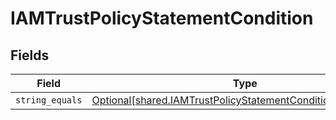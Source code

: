 # IAMTrustPolicyStatementCondition


## Fields

| Field                                                                                                                                    | Type                                                                                                                                     | Required                                                                                                                                 | Description                                                                                                                              |
| ---------------------------------------------------------------------------------------------------------------------------------------- | ---------------------------------------------------------------------------------------------------------------------------------------- | ---------------------------------------------------------------------------------------------------------------------------------------- | ---------------------------------------------------------------------------------------------------------------------------------------- |
| `string_equals`                                                                                                                          | [Optional[shared.IAMTrustPolicyStatementConditionStringEquals]](undefined/models/shared/iamtrustpolicystatementconditionstringequals.md) | :heavy_minus_sign:                                                                                                                       | N/A                                                                                                                                      |